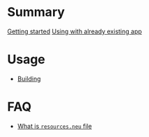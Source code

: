 # Summary

[Getting started](./getting-started.md)
[Using with already existing app](./using-with-already-existing-app.md)

# Usage
  - [Building](./building.md)

# FAQ
  - [What is `resources.neu` file](./faq/about-resources.neu-file.md)
